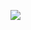 ![](https://www.nta.go.jp/tmp/10d36bc2-e017-456f-9b6e-adcb7d70ac07/images/22d9d2360854a3a5d8ec47dcb92422f6606f7eaa6f095cf2e3a045da64bf2e83.jpg)